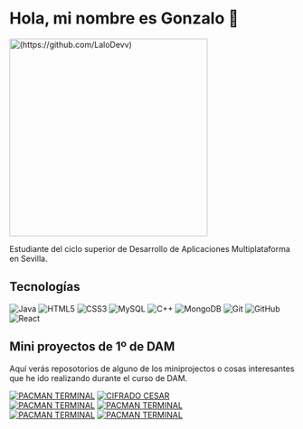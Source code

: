 # Hola, mi nombre es Gonzalo 👋

<img align="center" alt="(https://github.com/LaloDevv)" width="350" src="https://user-images.githubusercontent.com/74038190/229223263-cf2e4b07-2615-4f87-9c38-e37600f8381a.gif">


Estudiante del ciclo superior de Desarrollo de Aplicaciones Multiplataforma en Sevilla.

## <b>Tecnologías</b>

<p align="left">
   <img title="Java" alt="Java" src="https://img.icons8.com/color/48/000000/java-coffee-cup-logo.png"/ >
   <img title="HTML5" alt="HTML5" src="https://img.icons8.com/color/48/000000/html-5.png"/>
   <img title="CSS3" alt="CSS3" src="https://img.icons8.com/color/48/000000/css3.png"/>
   <img title="MySQL" alt="MySQL" src="https://img.icons8.com/fluent/50/000000/mysql-logo.png"/> 
   <img title="C++" alt="C++" src="https://img.icons8.com/color/48/000000/c-plus-plus-logo.png"/> 
   <img title="MongoDB" alt="MongoDB" src="https://img.icons8.com/color/48/000000/mongo-db.png"/>   
   <img title="Git" alt="Git" src="https://img.icons8.com/color/48/git"/> 
   <img title="GitHub" alt="GitHub" src="https://img.icons8.com/color/48/github"/> 
   <img title="GitHub" alt="React" src="https://img.icons8.com/?size=50&id=123603&format=png&color=000000"/> 
</p>

## <b>Mini proyectos de 1º de DAM</b>

Aquí verás reposotorios de alguno de los miniprojectos o cosas interesantes que he ido realizando durante el curso de DAM.

[![PACMAN TERMINAL](https://img.shields.io/github/stars/LaloDevv/pacman-terminal?label=Pacman%20Terminal%20Java%20&style=social)](https://github.com/LaloDevv/PACMAN-TERMINAL)
[![CIFRADO CESAR](https://img.shields.io/github/stars/LaloDevv/CIFRADO-CESAR?label=CIFRADO%20CESAR%20&style=social)](https://github.com/LaloDevv/cesar-encryption)
<br>
[![PACMAN TERMINAL](https://img.shields.io/github/stars/LaloDevv/RETOS-SEMANALES-MOURE?label=RETOS%20SEMANALES%20MOUREDEV%20&style=social)](https://github.com/LaloDevv/Retos-semanales-Moure)
[![PACMAN TERMINAL](https://img.shields.io/github/stars/LaloDevv/TETRIS-terminal?label=TETRIS%20Terminal%20&style=social)](https://github.com/LaloDevv/Tetris-for-Terminal)
<br>
[![PACMAN TERMINAL](https://img.shields.io/github/stars/LaloDevv/FESAC-FITNESS-APP?label=FESAC%20FITNESS%20APP%20&style=social)](https://github.com/LaloDevv/FESAC-FITNESS-APP)
[![PACMAN TERMINAL](https://img.shields.io/github/stars/LaloDevv/FIND-A-PAIR?label=FIND%20A%20PAIR%20&style=social)](https://github.com/LaloDevv/Find-a-pair)


<!--
**LaloDevv/LaloDevv** is a ✨ _special_ ✨ repository because its `README.md` (this file) appears on your GitHub profile.

Here are some ideas to get you started:

- 🔭 I’m currently working on ...
- 🌱 I’m currently learning ...
- 👯 I’m looking to collaborate on ...
- 🤔 I’m looking for help with ...
- 💬 Ask me about ...
- 📫 How to reach me: ...
- 😄 Pronouns: ...
- ⚡ Fun fact: ...
-->
